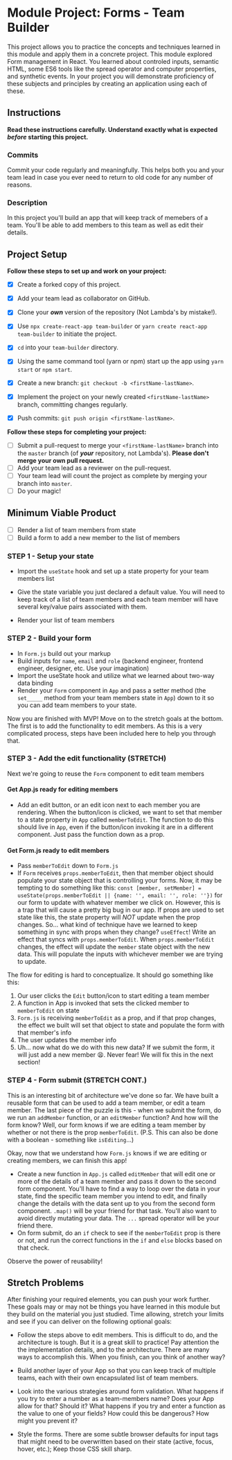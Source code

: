 # Module Project: Forms - Team Builder

This project allows you to practice the concepts and techniques learned in this module and apply them in a concrete project. This module explored Form management in React. You learned about controled inputs, semantic HTML, some ES6 tools like the spread operator and computer properties, and synthetic events. In your project you will demonstrate proficiency of these subjects and principles by creating an application using each of these.

## Instructions

**Read these instructions carefully. Understand exactly what is expected _before_ starting this project.**

### Commits

Commit your code regularly and meaningfully. This helps both you and your team lead in case you ever need to return to old code for any number of reasons.

### Description

In this project you'll build an app that will keep track of memebers of a team. You'll be able to add members to this team as well as edit their details.

## Project Setup

**Follow these steps to set up and work on your project:**

-   [x] Create a forked copy of this project.
-   [x] Add your team lead as collaborator on GitHub.
-   [x] Clone your ***own*** version of the repository (Not Lambda's by mistake!).

-   [x] Use `npx create-react-app team-builder` or `yarn create react-app team-builder` to initiate the project.
-   [x] `cd` into your `team-builder` directory.
-   [x] Using the same command tool (yarn or npm) start up the app using `yarn start` or `npm start`.

-   [x] Create a new branch: `git checkout -b <firstName-lastName>`.
-   [x] Implement the project on your newly created `<firstName-lastName>` branch, committing changes regularly.
-   [x] Push commits: `git push origin <firstName-lastName>`.

**Follow these steps for completing your project:**

-   [ ] Submit a pull-request to merge your `<firstName-lastName>` branch into the `master` branch (of ***your*** repository, not Lambda's). **Please don't merge your own pull request.**
-   [ ] Add your team lead as a reviewer on the pull-request.
-   [ ] Your team lead will count the project as complete by merging your branch into `master`.
-   [ ] Do your magic!

## Minimum Viable Product

-   [ ] Render a list of team members from state
-   [ ] Build a form to add a new member to the list of members

### STEP 1 - Setup your state

-   Import the `useState` hook and set up a state property for your team members list

-   Give the state variable you just declared a default value. You will need to keep track of a list of team members and each team member will have several key/value pairs associated with them.

-   Render your list of team members

### STEP 2 - Build your form

-   In `Form.js` build out your markup
-   Build inputs for `name`, `email` and `role` (backend engineer, frontend engineer, designer, etc. Use your imagination)
-   Import the useState hook and utilize what we learned about two-way data binding
-   Render your `Form` component in `App` and pass a setter method (the `set_____` method from your team members state in `App`) down to it so you can add team members to your state.

Now you are finished with MVP! Move on to the stretch goals at the bottom. The first is to add the functionality to edit members. As this is a very complicated process, steps have been included here to help you through that.

### STEP 3 - Add the edit functionality (STRETCH)

Next we're going to reuse the `Form` component to edit team members

#### Get App.js ready for editing members

-   Add an edit button, or an edit icon next to each member you are rendering. When the button/icon is clicked, we want to set that member to a state property in `App` called `memberToEdit`. The function to do this should live in `App`, even if the button/icon invoking it are in a different component. Just pass the function down as a prop.

#### Get Form.js ready to edit members

-   Pass `memberToEdit` down to `Form.js`
-   If `Form` receives `props.memberToEdit`, then that member object should populate your state object that is controlling your forms. Now, it may be tempting to do something like this: `const [member, setMember] = useState(props.memberToEdit || {name: '', email: '', role: ''})` for our form to update with whatever member we click on. However, this is a trap that will cause a pretty big bug in our app. If props are used to set state like this, the state property will _NOT_ update when the prop changes. So... what kind of technique have we learned to keep something in sync with props when they change? `useEffect`! Write an effect that syncs with `props.memberToEdit`. When `props.memberToEdit` changes, the effect will update the `member` state object with the new data. This will populate the inputs with whichever member we are trying to update.

The flow for editing is hard to conceptualize. It should go something like this:

1.  Our user clicks the `Edit` button/icon to start editing a team member
2.  A function in App is invoked that sets the clicked member to `memberToEdit` on state
3.  `Form.js` is receiving `memberToEdit` as a prop, and if that prop changes, the effect we built will set that object to state and populate the form with that member's info
4.  The user updates the member info
5.  Uh... now what do we do with this new data? If we submit the form, it will just add a new member 😫. Never fear! We will fix this in the next section!

### STEP 4 - Form submit (STRETCH CONT.)

This is an interesting bit of architecture we've done so far. We have built a reusable form that can be used to add a team member, or edit a team member. The last piece of the puzzle is this - when we submit the form, do we run an `addMember` function, or an `editMember` function? And how will the form know? Well, our form knows if we are editing a team member by whether or not there is the prop `memberToEdit`. (P.S. This can also be done with a boolean - something like `isEditing`...)

Okay, now that we understand how `Form.js` knows if we are editing or creating members, we can finish this app!

-   Create a new function in `App.js` called `editMember` that will edit one or more of the details of a team member and pass it down to the second form component. You'll have to find a way to loop over the data in your state, find the specific team member you intend to edit, and finally change the details with the data sent up to you from the second form component. `.map()` will be your friend for that task. You'll also want to avoid directly mutating your data. The `...` spread operator will be your friend there.
-   On form submit, do an `if` check to see if the `memberToEdit` prop is there or not, and run the correct functions in the `if` and `else` blocks based on that check.

Observe the power of reusability!

## Stretch Problems

After finishing your required elements, you can push your work further. These goals may or may not be things you have learned in this module but they build on the material you just studied. Time allowing, stretch your limits and see if you can deliver on the following optional goals:

-   Follow the steps above to edit members. This is difficult to do, and the architecture is tough. But it is a great skill to practice! Pay attention the the implementation details, and to the architecture. There are many ways to accomplish this. When you finish, can you think of another way?

-   Build another layer of your App so that you can keep track of multiple teams, each with their own encapsulated list of team members.

-   Look into the various strategies around form validation. What happens if you try to enter a number as a team-members name? Does your App allow for that? Should it? What happens if you try and enter a function as the value to one of your fields? How could this be dangerous? How might you prevent it?

-   Style the forms. There are some subtle browser defaults for input tags that might need to be overwritten based on their state (active, focus, hover, etc.); Keep those CSS skill sharp.

